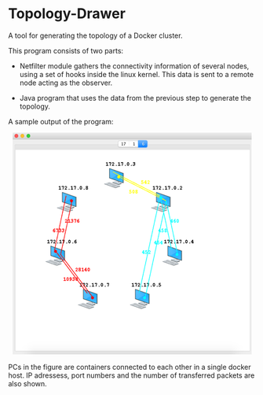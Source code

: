 # Topology-Drawer
A tool for generating the topology of a Docker cluster.

This program consists of two parts:

  - Netfilter module gathers the connectivity information of several nodes, using a set of hooks inside the linux kernel. This data is sent to a remote node acting as the observer.
  
  - Java program that uses the data from the previous step to generate the topology.
  
  
A sample output of the program:

<p align="center"> 
<img src="sampleoutput.png">
</p>

PCs in the figure are containers connected to each other in a single docker host. IP adressess, port numbers and the number of transferred packets are also shown.
